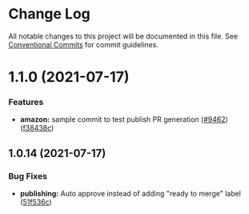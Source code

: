 # Change Log

All notable changes to this project will be documented in this file.
See [Conventional Commits](https://conventionalcommits.org) for commit guidelines.

# 1.1.0 (2021-07-17)


### Features

* **amazon:** sample commit to test publish PR generation ([#9462](https://github.com/spinnaker/deck/issues/9462)) ([f38438c](https://github.com/spinnaker/deck/commit/f38438c30e169b1b52d4eb46796ab93ec577780f))





## 1.0.14 (2021-07-17)


### Bug Fixes

* **publishing:** Auto approve instead of adding "ready to merge" label ([51f536c](https://github.com/spinnaker/deck/commit/51f536c275e77854d8f173aeec86412ffbd66b6d))
